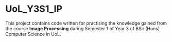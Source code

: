 # UoL_Y3S1_IP

This project contains code written for practising the knowledge gained from the course **Image Processing** during Semester 1 of Year 3 of BSc (Hons) Computer Science in UoL.